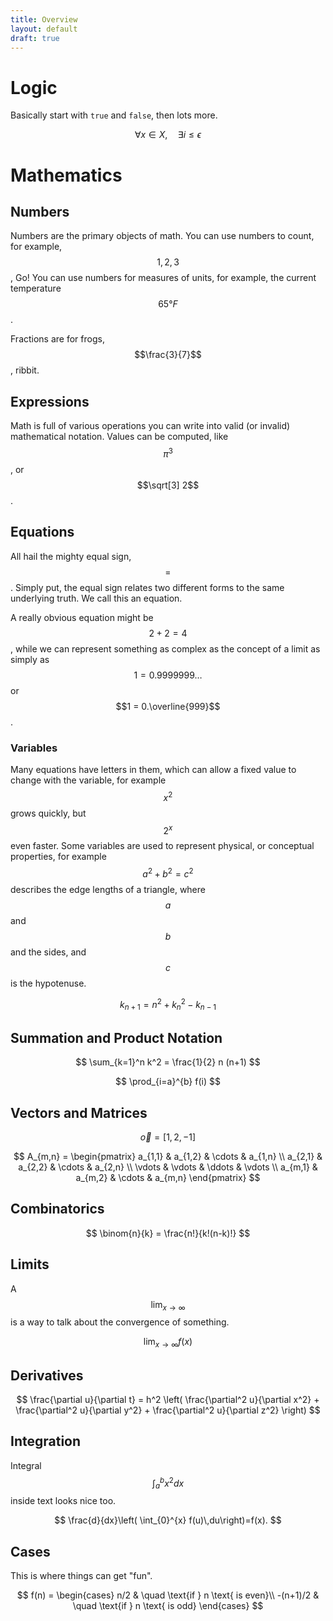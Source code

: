 ```yaml
---
title: Overview
layout: default
draft: true
---
```


# Logic

Basically start with `true` and `false`, then lots more.

$$
\forall x \in X, \quad \exists i \leq \epsilon
$$

# Mathematics

## Numbers

Numbers are the primary objects of math. You can use numbers to count, for
example, $$1, 2, 3$$, Go! You can use numbers for measures of units, for
example, the current temperature $$65°F$$.

Fractions are for frogs, $$\frac{3}{7}$$, ribbit.

## Expressions

Math is full of various operations you can write into valid (or invalid)
mathematical notation. Values can be computed, like $$\pi^3$$, or $$\sqrt[3]
2$$.

## Equations

All hail the mighty equal sign, $$=$$. Simply put, the equal sign relates two
different forms to the same underlying truth. We call this an equation.

A really obvious equation might be $$2 + 2 = 4$$, while we can represent
something as complex as the concept of a limit as simply as $$1 =
0.9999999\dots$$ or $$1 = 0.\overline{999}$$.

### Variables

Many equations have letters in them, which can allow a fixed value to change
with the variable, for example $$x^2$$ grows quickly, but $$2^x$$ even faster.
Some variables are used to represent physical, or conceptual properties, for
example $$a^2 + b^2 = c^2$$ describes the edge lengths of a triangle, where
$$a$$ and $$b$$ and the sides, and $$c$$ is the hypotenuse.

$$
k_{n+1} = n^2 + k_n^2 - k_{n-1}
$$

## Summation and Product Notation

$$
\sum_{k=1}^n k^2 = \frac{1}{2} n (n+1)
$$

$$
\prod_{i=a}^{b} f(i)
$$

## Vectors and Matrices

$$
\vec{o} = [1, 2, -1]
$$

$$
A_{m,n} =
 \begin{pmatrix}
  a_{1,1} & a_{1,2} & \cdots & a_{1,n} \\
  a_{2,1} & a_{2,2} & \cdots & a_{2,n} \\
  \vdots  & \vdots  & \ddots & \vdots  \\
  a_{m,1} & a_{m,2} & \cdots & a_{m,n}
 \end{pmatrix}
$$

## Combinatorics

$$
\binom{n}{k} = \frac{n!}{k!(n-k)!}
$$

## Limits

A $$\lim_{x\to\infty}$$ is a way to talk about the convergence of something.

$$
\lim_{x\to\infty} f(x)
$$

## Derivatives

$$
\frac{\partial u}{\partial t}
   = h^2 \left( \frac{\partial^2 u}{\partial x^2}
      + \frac{\partial^2 u}{\partial y^2}
      + \frac{\partial^2 u}{\partial z^2} \right)
$$

## Integration

Integral $$\int_{a}^{b} x^2 dx$$ inside text looks nice too.

$$
\frac{d}{dx}\left( \int_{0}^{x} f(u)\,du\right)=f(x).
$$

## Cases

This is where things can get "fun".

$$
f(n) =
  \begin{cases}
    n/2       & \quad \text{if } n \text{ is even}\\
    -(n+1)/2  & \quad \text{if } n \text{ is odd}
  \end{cases}
$$
